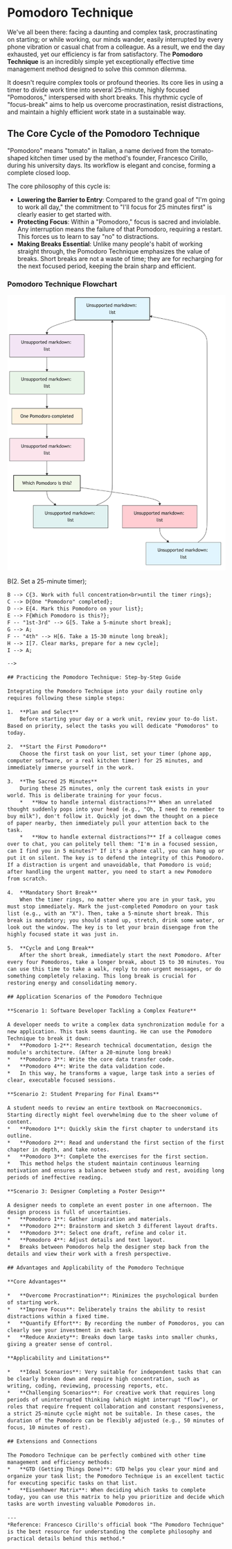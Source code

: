# Pomodoro Technique

We've all been there: facing a daunting and complex task, procrastinating on starting; or while working, our minds wander, easily interrupted by every phone vibration or casual chat from a colleague. As a result, we end the day exhausted, yet our efficiency is far from satisfactory. The **Pomodoro Technique** is an incredibly simple yet exceptionally effective time management method designed to solve this common dilemma.

It doesn't require complex tools or profound theories. Its core lies in using a timer to divide work time into several 25-minute, highly focused "Pomodoros," interspersed with short breaks. This rhythmic cycle of "focus-break" aims to help us overcome procrastination, resist distractions, and maintain a highly efficient work state in a sustainable way.

## The Core Cycle of the Pomodoro Technique

"Pomodoro" means "tomato" in Italian, a name derived from the tomato-shaped kitchen timer used by the method's founder, Francesco Cirillo, during his university days. Its workflow is elegant and concise, forming a complete closed loop.

The core philosophy of this cycle is:
*   **Lowering the Barrier to Entry**: Compared to the grand goal of "I'm going to work all day," the commitment to "I'll focus for 25 minutes first" is clearly easier to get started with.
*   **Protecting Focus**: Within a "Pomodoro," focus is sacred and inviolable. Any interruption means the failure of that Pomodoro, requiring a restart. This forces us to learn to say "no" to distractions.
*   **Making Breaks Essential**: Unlike many people's habit of working straight through, the Pomodoro Technique emphasizes the value of breaks. Short breaks are not a waste of time; they are for recharging for the next focused period, keeping the brain sharp and efficient.

### Pomodoro Technique Flowchart

![Pomodoro Technique Flowchart](./Pomodoro-Technique-Tutorial-en-mermaid.png)

<!--
```mermaid
graph TD
    A[1. Select a task from your to-do list] --> B(2. Set a 25-minute timer);
    B --> C{3. Work with full concentration<br>until the timer rings};
    C --> D{One "Pomodoro" completed};
    D --> E{4. Mark this Pomodoro on your list};
    E --> F{Which Pomodoro is this?};
    F -- "1st-3rd" --> G[5. Take a 5-minute short break];
    G --> A;
    F -- "4th" --> H[6. Take a 15-30 minute long break];
    H --> I[7. Clear marks, prepare for a new cycle];
    I --> A;
```
-->

## Practicing the Pomodoro Technique: Step-by-Step Guide

Integrating the Pomodoro Technique into your daily routine only requires following these simple steps:

1.  **Plan and Select**
    Before starting your day or a work unit, review your to-do list. Based on priority, select the tasks you will dedicate "Pomodoros" to today.

2.  **Start the First Pomodoro**
    Choose the first task on your list, set your timer (phone app, computer software, or a real kitchen timer) for 25 minutes, and immediately immerse yourself in the work.

3.  **The Sacred 25 Minutes**
    During these 25 minutes, only the current task exists in your world. This is deliberate training for your focus.
    *   **How to handle internal distractions?** When an unrelated thought suddenly pops into your head (e.g., "Oh, I need to remember to buy milk"), don't follow it. Quickly jot down the thought on a piece of paper nearby, then immediately pull your attention back to the task.
    *   **How to handle external distractions?** If a colleague comes over to chat, you can politely tell them: "I'm in a focused session, can I find you in 5 minutes?" If it's a phone call, you can hang up or put it on silent. The key is to defend the integrity of this Pomodoro. If a distraction is urgent and unavoidable, that Pomodoro is void; after handling the urgent matter, you need to start a new Pomodoro from scratch.

4.  **Mandatory Short Break**
    When the timer rings, no matter where you are in your task, you must stop immediately. Mark the just-completed Pomodoro on your task list (e.g., with an "X"). Then, take a 5-minute short break. This break is mandatory; you should stand up, stretch, drink some water, or look out the window. The key is to let your brain disengage from the highly focused state it was just in.

5.  **Cycle and Long Break**
    After the short break, immediately start the next Pomodoro. After every four Pomodoros, take a longer break, about 15 to 30 minutes. You can use this time to take a walk, reply to non-urgent messages, or do something completely relaxing. This long break is crucial for restoring energy and consolidating memory.

## Application Scenarios of the Pomodoro Technique

**Scenario 1: Software Developer Tackling a Complex Feature**

A developer needs to write a complex data synchronization module for a new application. This task seems daunting. He can use the Pomodoro Technique to break it down:
*   **Pomodoro 1-2**: Research technical documentation, design the module's architecture. (After a 20-minute long break)
*   **Pomodoro 3**: Write the core data transfer code.
*   **Pomodoro 4**: Write the data validation code.
*   In this way, he transforms a vague, large task into a series of clear, executable focused sessions.

**Scenario 2: Student Preparing for Final Exams**

A student needs to review an entire textbook on Macroeconomics. Starting directly might feel overwhelming due to the sheer volume of content.
*   **Pomodoro 1**: Quickly skim the first chapter to understand its outline.
*   **Pomodoro 2**: Read and understand the first section of the first chapter in depth, and take notes.
*   **Pomodoro 3**: Complete the exercises for the first section.
*   This method helps the student maintain continuous learning motivation and ensures a balance between study and rest, avoiding long periods of ineffective reading.

**Scenario 3: Designer Completing a Poster Design**

A designer needs to complete an event poster in one afternoon. The design process is full of uncertainties.
*   **Pomodoro 1**: Gather inspiration and materials.
*   **Pomodoro 2**: Brainstorm and sketch 3 different layout drafts.
*   **Pomodoro 3**: Select one draft, refine and color it.
*   **Pomodoro 4**: Adjust details and text layout.
*   Breaks between Pomodoros help the designer step back from the details and view their work with a fresh perspective.

## Advantages and Applicability of the Pomodoro Technique

**Core Advantages**

*   **Overcome Procrastination**: Minimizes the psychological burden of starting work.
*   **Improve Focus**: Deliberately trains the ability to resist distractions within a fixed time.
*   **Quantify Effort**: By recording the number of Pomodoros, you can clearly see your investment in each task.
*   **Reduce Anxiety**: Breaks down large tasks into smaller chunks, giving a greater sense of control.

**Applicability and Limitations**

*   **Ideal Scenarios**: Very suitable for independent tasks that can be clearly broken down and require high concentration, such as writing, coding, reviewing, processing reports, etc.
*   **Challenging Scenarios**: For creative work that requires long periods of uninterrupted thinking (which might interrupt "flow"), or roles that require frequent collaboration and constant responsiveness, a strict 25-minute cycle might not be suitable. In these cases, the duration of the Pomodoro can be flexibly adjusted (e.g., 50 minutes of focus, 10 minutes of rest).

## Extensions and Connections

The Pomodoro Technique can be perfectly combined with other time management and efficiency methods:
*   **GTD (Getting Things Done)**: GTD helps you clear your mind and organize your task list; the Pomodoro Technique is an excellent tactic for executing specific tasks on that list.
*   **Eisenhower Matrix**: When deciding which tasks to complete today, you can use this matrix to help you prioritize and decide which tasks are worth investing valuable Pomodoros in.

---
*Reference: Francesco Cirillo's official book "The Pomodoro Technique" is the best resource for understanding the complete philosophy and practical details behind this method.*